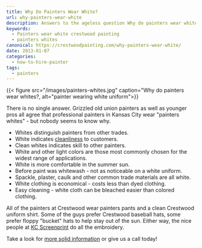 ```yaml
---
title: Why Do Painters Wear White?
url: why-painters-wear-white
description: Answers to the ageless question Why do painters wear white?
keywords:
  - Painters wear white crestwood painting
  - painters whites
canonical: https://crestwoodpainting.com/why-painters-wear-white/
date: 2013-01-07
categories:
  - how-to-hire-painter
tags:
  - painters
---
```


{{< figure src="/images/painters-whites.jpg" caption="Why do painters wear whites?, alt="painter wearing white uniform">}}

There is no single answer. Grizzled old union painters as well as younger pros all agree that professional painters in Kansas City wear "painters whites" - but nobody seems to know why.

- Whites distinguish painters from other trades.
- White indicates [cleanliness](/reviews/) to customers.
- Clean whites indicates skill to other painters.
- White and other light colors are those most commonly chosen for the widest range of applications.
- White is more comfortable in the summer sun.
- Before paint was whitewash - not as noticeable on a white uniform.
- Spackle, plaster, caulk and other common trade materials are all white.
- White clothing is economical - costs less than dyed clothing.
- Easy cleaning - white cloth can be bleached easier than colored clothing.

All of the painters at Crestwood wear painters pants and a clean Crestwood uniform shirt. Some of the guys prefer Crestwood baseball hats, some prefer floppy "bucket" hats to help stay out of the sun. Either way, the nice people at [KC Screenprint](http://www.kcscreenprint.com/) do all the embroidery.

Take a look for [more solid information](/12-questions-ask-painter/ "12 Questions to Ask Before You Hire a Painter") or give us a call today!
